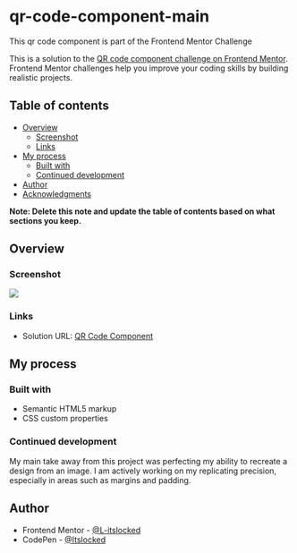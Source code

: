 # qr-code-component-main
 This qr code component is part of the Frontend Mentor Challenge

This is a solution to the [QR code component challenge on Frontend Mentor](https://www.frontendmentor.io/challenges/qr-code-component-iux_sIO_H). Frontend Mentor challenges help you improve your coding skills by building realistic projects.

## Table of contents

- [Overview](#overview)
  - [Screenshot](#screenshot)
  - [Links](#links)
- [My process](#my-process)
  - [Built with](#built-with)
  - [Continued development](#continued-development)
- [Author](#author)
- [Acknowledgments](#acknowledgments)

**Note: Delete this note and update the table of contents based on what sections you keep.**

## Overview

### Screenshot

![](./FinalRender.png)

### Links

- Solution URL: [QR Code Component](https://radiant-hotteok-dd0400.netlify.app/)
<!-- - Live Site URL: [Add live site URL here](https://your-live-site-url.com) -->

## My process

### Built with

- Semantic HTML5 markup
- CSS custom properties

### Continued development

My main take away from this project was perfecting my ability to recreate a design from an image. I am actively working on my replicating precision, especially in areas such as margins and padding.

## Author

- Frontend Mentor - [@L-itslocked](https://www.frontendmentor.io/profile/L-itslocked)
- CodePen - [@Itslocked](https://codepen.io/Itslocked)
